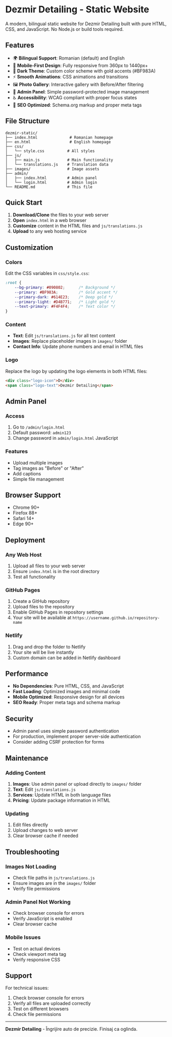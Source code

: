 # Dezmir Detailing - Static Website

A modern, bilingual static website for Dezmir Detailing built with pure HTML, CSS, and JavaScript. No Node.js or build tools required.

## Features

- 🌍 **Bilingual Support**: Romanian (default) and English
- 📱 **Mobile-First Design**: Fully responsive from 360px to 1440px+
- 🎨 **Dark Theme**: Custom color scheme with gold accents (#BF983A)
- ⚡ **Smooth Animations**: CSS animations and transitions
- 🖼️ **Photo Gallery**: Interactive gallery with Before/After filtering
- 🔐 **Admin Panel**: Simple password-protected image management
- ♿ **Accessibility**: WCAG compliant with proper focus states
- 🚀 **SEO Optimized**: Schema.org markup and proper meta tags

## File Structure

```
dezmir-static/
├── index.html              # Romanian homepage
├── en.html                 # English homepage
├── css/
│   └── style.css          # All styles
├── js/
│   ├── main.js            # Main functionality
│   └── translations.js    # Translation data
├── images/                # Image assets
├── admin/
│   ├── index.html         # Admin panel
│   └── login.html         # Admin login
└── README.md              # This file
```

## Quick Start

1. **Download/Clone** the files to your web server
2. **Open** `index.html` in a web browser
3. **Customize** content in the HTML files and `js/translations.js`
4. **Upload** to any web hosting service

## Customization

### Colors
Edit the CSS variables in `css/style.css`:
```css
:root {
    --bg-primary: #090802;      /* Background */
    --primary: #BF983A;         /* Gold accent */
    --primary-dark: #614E23;    /* Deep gold */
    --primary-light: #D4B771;   /* Light gold */
    --text-primary: #F4F4F4;    /* Text color */
}
```

### Content
- **Text**: Edit `js/translations.js` for all text content
- **Images**: Replace placeholder images in `images/` folder
- **Contact Info**: Update phone numbers and email in HTML files

### Logo
Replace the logo by updating the logo elements in both HTML files:
```html
<div class="logo-icon">D</div>
<span class="logo-text">Dezmir Detailing</span>
```

## Admin Panel

### Access
1. Go to `/admin/login.html`
2. Default password: `admin123`
3. Change password in `admin/login.html` JavaScript

### Features
- Upload multiple images
- Tag images as "Before" or "After"
- Add captions
- Simple file management

## Browser Support

- Chrome 90+
- Firefox 88+
- Safari 14+
- Edge 90+

## Deployment

### Any Web Host
1. Upload all files to your web server
2. Ensure `index.html` is in the root directory
3. Test all functionality

### GitHub Pages
1. Create a GitHub repository
2. Upload files to the repository
3. Enable GitHub Pages in repository settings
4. Your site will be available at `https://username.github.io/repository-name`

### Netlify
1. Drag and drop the folder to Netlify
2. Your site will be live instantly
3. Custom domain can be added in Netlify dashboard

## Performance

- **No Dependencies**: Pure HTML, CSS, and JavaScript
- **Fast Loading**: Optimized images and minimal code
- **Mobile Optimized**: Responsive design for all devices
- **SEO Ready**: Proper meta tags and schema markup

## Security

- Admin panel uses simple password authentication
- For production, implement proper server-side authentication
- Consider adding CSRF protection for forms

## Maintenance

### Adding Content
1. **Images**: Use admin panel or upload directly to `images/` folder
2. **Text**: Edit `js/translations.js`
3. **Services**: Update HTML in both language files
4. **Pricing**: Update package information in HTML

### Updating
1. Edit files directly
2. Upload changes to web server
3. Clear browser cache if needed

## Troubleshooting

### Images Not Loading
- Check file paths in `js/translations.js`
- Ensure images are in the `images/` folder
- Verify file permissions

### Admin Panel Not Working
- Check browser console for errors
- Verify JavaScript is enabled
- Clear browser cache

### Mobile Issues
- Test on actual devices
- Check viewport meta tag
- Verify responsive CSS

## Support

For technical issues:
1. Check browser console for errors
2. Verify all files are uploaded correctly
3. Test on different browsers
4. Check file permissions

---

**Dezmir Detailing** - Îngrijire auto de precizie. Finisaj ca oglinda.
